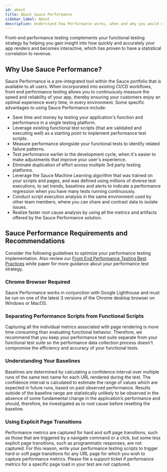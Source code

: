 ```yaml
---
id: about
title: About Sauce Performance
sidebar_label: About
description: Understand how Performance works, when and why you would use it, benefits you gain from it, requirements and restrictions.
---
```


Front-end performance testing complements your functional testing strategy by helping you gain insight into how quickly and accurately your app renders and becomes interactive, which has proven to have a statistical correlation to revenue.

## Why Use Sauce Performance?

Sauce Performance is a pre-integrated tool within the Sauce portfolio that is available to all users. When incorporated into existing CI/CD workflows, front end performance testing allows you to continuously measure the speed and reliability of your app, thereby ensuring your customers enjoy an optimal experience every time, in every environment. Some specific advantages to using Sauce Performance include:

* Save time and money by testing your application's function and performance in a single testing platform.
* Leverage existing functional test scripts (that are validated and executing well) as a starting point to implement performance test scripts.
* Measure performance alongside your functional tests to identify related failure patterns.
* Test performance earlier in the development cycle, when it's easier to make adjustments that improve your user's experience.
* Eliminate duplication of effort across multiple 3rd party testing platforms.
* Leverage the Sauce Machine Learning algorithm that was trained on your scripts and pages, and was defined using millions of diverse test executions, to set trends, baselines and alerts to indicate a performance regression when you have many tests running continuously.
* Conduct script execution analysis in the same environment used by other team members, where you can share and contrast data to isolate issues.
* Realize faster root cause analysis by using all the metrics and artifacts offered by the Sauce Performance solution.

## Sauce Performance Requirements and Recommendations

Consider the following guidelines to optimize your performance testing implementation. Also review our [Front End Performance Testing Best Practices](https://wiki.saucelabs.com/display/DOCS/Front+End+Performance+Testing+Best+Practices) white paper for more guidance about your performance test strategy.

### Chrome Browser Required

Sauce Performance works in conjunction with Google Lighthouse and must be run on one of the latest 3 versions of the Chrome desktop browser on Windows or MacOS.

### Separating Performance Scripts from Functional Scripts

Capturing all the individual metrics associated with page rendering is more time consuming than evaluating functional behavior. Therefore, we recommend that you keep your performance test suite separate from your functional test suite so the performance data collection process doesn't compromise the efficiency and accuracy of your functional tests.

### Understanding Your Baselines

Baselines are determined by calculating a confidence interval over multiple runs of the same test name for each URL rendered during the test. The confidence interval is calculated to estimate the range of values which are expected in future runs, based on past observed performance. Results outside of the baseline range are statistically unlikely to be observed in the absence of some fundamental change in the application’s performance and should, therefore, be investigated as to root cause before resetting the baseline.

### Using Explicit Page Transitions

Performance metrics are captured for hard and soft page transitions, such as those that are triggered by a navigate command or a click, but some less explicit page transitions, such as programmatic responses, are not captured. For this reason, write your performance testing scripts to trigger hard or soft page transitions for any URL page for which you wish to capture performance metrics. Please file a support ticket if performance metrics for a specific page load in your test are not captured.

